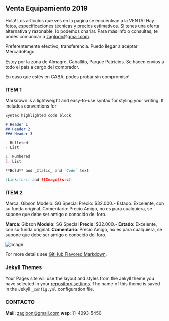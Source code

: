 ## Venta Equipamiento 2019

Hola! Los artículos que ves en la página se encuentran a la VENTA! Hay fotos, especificaciones técnicas y precios estimativos. Si tenes una oferta alternativa y razonable, lo podemos charlar. Para más info o consultas, te podes comunicar a [zagloon@gmail.com](maito:zagloon@gmail.com).

Preferentemente efectivo, transferencia. Puedo llegar a aceptar MercadoPago.

Estoy por la zona de Almagro, Caballito, Parque Patricios. Se hacen envios a todo el país a cargo del comprador. 

En caso que estés en CABA, podes probar sin compromiso!

### ITEM 1

Markdown is a lightweight and easy-to-use syntax for styling your writing. It includes conventions for

```markdown
Syntax highlighted code block

# Header 1
## Header 2
### Header 3

- Bulleted
- List

1. Numbered
2. List

**Bold** and _Italic_ and `Code` text

[Link](url) and ![Image](src)
```

### ITEM 2

Marca: Gibson
Modelo: SG Special
Precio: $32.000.-
Estado: Excelente, con su funda original. 
Comentario: Precio Amigo, no es para cualquiera, se supone que debe ser amigo o conocido del foro. 


**Marca**: Gibson
**Modelo**: SG Special
**Precio**: $32.000.-
**Estado**: Excelente, con su funda original. 
**Comentario**: Precio Amigo, no es para cualquiera, se supone que debe ser amigo o conocido del foro. 

![Image](http://catropio.github.io/images/image1.png)


For more details see [GitHub Flavored Markdown](https://guides.github.com/features/mastering-markdown/).

### Jekyll Themes

Your Pages site will use the layout and styles from the Jekyll theme you have selected in your [repository settings](https://github.com/catropio/catropio.github.io/settings). The name of this theme is saved in the Jekyll `_config.yml` configuration file.

### CONTACTO

**Mail**: zagloon@gmail.com
**wsp**: 11-4093-5450
